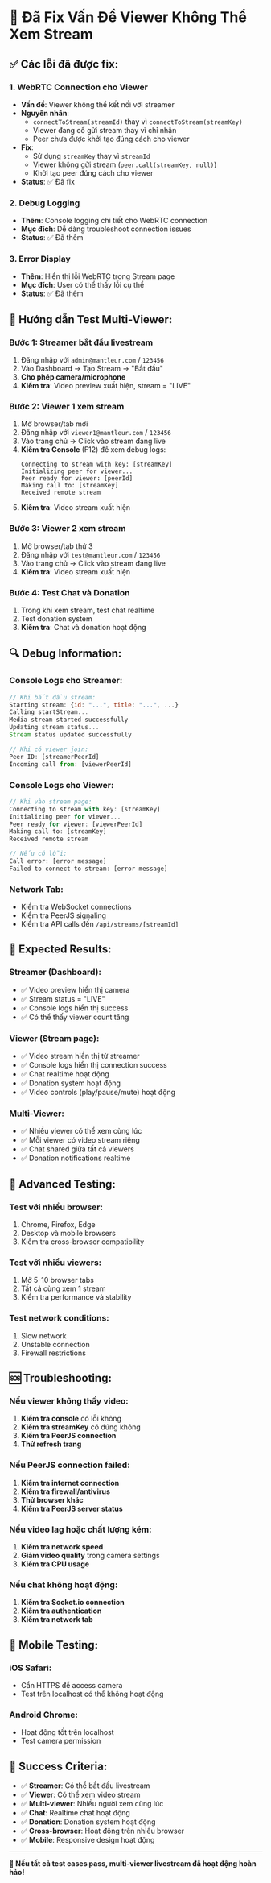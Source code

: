 # 🎥 Đã Fix Vấn Đề Viewer Không Thể Xem Stream

## ✅ Các lỗi đã được fix:

### 1. **WebRTC Connection cho Viewer**
- **Vấn đề**: Viewer không thể kết nối với streamer
- **Nguyên nhân**: 
  - `connectToStream(streamId)` thay vì `connectToStream(streamKey)`
  - Viewer đang cố gửi stream thay vì chỉ nhận
  - Peer chưa được khởi tạo đúng cách cho viewer
- **Fix**: 
  - Sử dụng `streamKey` thay vì `streamId`
  - Viewer không gửi stream (`peer.call(streamKey, null)`)
  - Khởi tạo peer đúng cách cho viewer
- **Status**: ✅ Đã fix

### 2. **Debug Logging**
- **Thêm**: Console logging chi tiết cho WebRTC connection
- **Mục đích**: Dễ dàng troubleshoot connection issues
- **Status**: ✅ Đã thêm

### 3. **Error Display**
- **Thêm**: Hiển thị lỗi WebRTC trong Stream page
- **Mục đích**: User có thể thấy lỗi cụ thể
- **Status**: ✅ Đã thêm

## 🧪 Hướng dẫn Test Multi-Viewer:

### **Bước 1: Streamer bắt đầu livestream**
1. Đăng nhập với `admin@mantleur.com` / `123456`
2. Vào Dashboard → Tạo Stream → "Bắt đầu"
3. **Cho phép camera/microphone**
4. **Kiểm tra**: Video preview xuất hiện, stream = "LIVE"

### **Bước 2: Viewer 1 xem stream**
1. Mở browser/tab mới
2. Đăng nhập với `viewer1@mantleur.com` / `123456`
3. Vào trang chủ → Click vào stream đang live
4. **Kiểm tra Console** (F12) để xem debug logs:
   ```
   Connecting to stream with key: [streamKey]
   Initializing peer for viewer...
   Peer ready for viewer: [peerId]
   Making call to: [streamKey]
   Received remote stream
   ```
5. **Kiểm tra**: Video stream xuất hiện

### **Bước 3: Viewer 2 xem stream**
1. Mở browser/tab thứ 3
2. Đăng nhập với `test@mantleur.com` / `123456`
3. Vào trang chủ → Click vào stream đang live
4. **Kiểm tra**: Video stream xuất hiện

### **Bước 4: Test Chat và Donation**
1. Trong khi xem stream, test chat realtime
2. Test donation system
3. **Kiểm tra**: Chat và donation hoạt động

## 🔍 Debug Information:

### **Console Logs cho Streamer:**
```javascript
// Khi bắt đầu stream:
Starting stream: {id: "...", title: "...", ...}
Calling startStream...
Media stream started successfully
Updating stream status...
Stream status updated successfully

// Khi có viewer join:
Peer ID: [streamerPeerId]
Incoming call from: [viewerPeerId]
```

### **Console Logs cho Viewer:**
```javascript
// Khi vào stream page:
Connecting to stream with key: [streamKey]
Initializing peer for viewer...
Peer ready for viewer: [viewerPeerId]
Making call to: [streamKey]
Received remote stream

// Nếu có lỗi:
Call error: [error message]
Failed to connect to stream: [error message]
```

### **Network Tab:**
- Kiểm tra WebSocket connections
- Kiểm tra PeerJS signaling
- Kiểm tra API calls đến `/api/streams/[streamId]`

## 🎯 Expected Results:

### **Streamer (Dashboard):**
- ✅ Video preview hiển thị camera
- ✅ Stream status = "LIVE"
- ✅ Console logs hiển thị success
- ✅ Có thể thấy viewer count tăng

### **Viewer (Stream page):**
- ✅ Video stream hiển thị từ streamer
- ✅ Console logs hiển thị connection success
- ✅ Chat realtime hoạt động
- ✅ Donation system hoạt động
- ✅ Video controls (play/pause/mute) hoạt động

### **Multi-Viewer:**
- ✅ Nhiều viewer có thể xem cùng lúc
- ✅ Mỗi viewer có video stream riêng
- ✅ Chat shared giữa tất cả viewers
- ✅ Donation notifications realtime

## 🚀 Advanced Testing:

### **Test với nhiều browser:**
1. Chrome, Firefox, Edge
2. Desktop và mobile browsers
3. Kiểm tra cross-browser compatibility

### **Test với nhiều viewers:**
1. Mở 5-10 browser tabs
2. Tất cả cùng xem 1 stream
3. Kiểm tra performance và stability

### **Test network conditions:**
1. Slow network
2. Unstable connection
3. Firewall restrictions

## 🆘 Troubleshooting:

### **Nếu viewer không thấy video:**
1. **Kiểm tra console** có lỗi không
2. **Kiểm tra streamKey** có đúng không
3. **Kiểm tra PeerJS connection**
4. **Thử refresh trang**

### **Nếu PeerJS connection failed:**
1. **Kiểm tra internet connection**
2. **Kiểm tra firewall/antivirus**
3. **Thử browser khác**
4. **Kiểm tra PeerJS server status**

### **Nếu video lag hoặc chất lượng kém:**
1. **Kiểm tra network speed**
2. **Giảm video quality** trong camera settings
3. **Kiểm tra CPU usage**

### **Nếu chat không hoạt động:**
1. **Kiểm tra Socket.io connection**
2. **Kiểm tra authentication**
3. **Kiểm tra network tab**

## 📱 Mobile Testing:

### **iOS Safari:**
- Cần HTTPS để access camera
- Test trên localhost có thể không hoạt động

### **Android Chrome:**
- Hoạt động tốt trên localhost
- Test camera permission

## 🎉 Success Criteria:

- ✅ **Streamer**: Có thể bắt đầu livestream
- ✅ **Viewer**: Có thể xem video stream
- ✅ **Multi-viewer**: Nhiều người xem cùng lúc
- ✅ **Chat**: Realtime chat hoạt động
- ✅ **Donation**: Donation system hoạt động
- ✅ **Cross-browser**: Hoạt động trên nhiều browser
- ✅ **Mobile**: Responsive design hoạt động

---

**🎥 Nếu tất cả test cases pass, multi-viewer livestream đã hoạt động hoàn hảo!**


